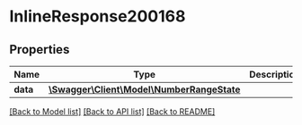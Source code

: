 # InlineResponse200168

## Properties
Name | Type | Description | Notes
------------ | ------------- | ------------- | -------------
**data** | [**\Swagger\Client\Model\NumberRangeState**](NumberRangeState.md) |  | [optional] 

[[Back to Model list]](../../README.md#documentation-for-models) [[Back to API list]](../../README.md#documentation-for-api-endpoints) [[Back to README]](../../README.md)

